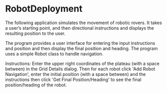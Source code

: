 # RobotDeployment
The following application simulates the movement of robotic rovers. It takes a user’s starting point, and then directional instructions and displays the resulting position to the user. 

The program provides a user interface for entering the input instructions and position and then display the final position and heading.  The program uses a simple Robot class to handle navigation.

Instructions:
Enter the upper right coordinates of the plateau (with a space between) in the Grid Details dialog.
Then for each robot click 'Add Robot Navigation', enter the initial position (with a space between) and the instructions then click 'Get Final Position/Heading' to see the final position/heading of the robot.
